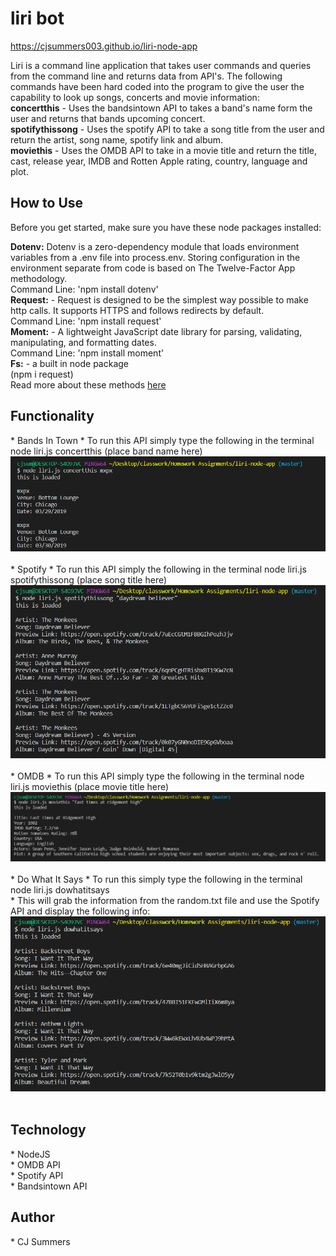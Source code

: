 # liri bot
https://cjsummers003.github.io/liri-node-app

Liri is a command line application that takes user commands and queries from the command line and returns data from API's. The following commands have been hard coded into the program to give the user the capability to look up songs, concerts and movie information:
<br>
<strong>concertthis</strong> - Uses the bandsintown API to takes a band's name form the user and returns that bands upcoming concert.
<br>
<strong>spotifythissong</strong> - Uses the spotify API to take a song title from the user and return the artist, song name, spotify link and album.
<br>
<strong>moviethis</strong> - Uses the OMDB API to take in a movie title and return the title, cast, release year, IMDB and Rotten Apple rating, country, language and plot.
<br>

<h2><strong>How to Use</strong></h2>
Before you get started, make sure you have these node packages installed:

<strong>Dotenv:</strong> Dotenv is a zero-dependency module that loads environment variables from a .env file into process.env. Storing configuration in the environment separate from code is based on The Twelve-Factor App methodology.
<br>
Command Line: 'npm install dotenv'
<br>
<strong>Request:</strong> - Request is designed to be the simplest way possible to make http calls. It supports HTTPS and follows redirects by default.
<br>
Command Line: 'npm install request'
<br>
<strong>Moment:</strong> - A lightweight JavaScript date library for parsing, validating, manipulating, and formatting dates.
<br>
Command Line: 'npm install moment'
<br>
<strong>Fs:</strong> - a built in node package
<br>
(npm i request)
<br>
Read more about these methods <a href="http://www.npmjs.com">here</a>

<h2><strong>Functionality</strong></h2>
* Bands In Town 
* To run this API simply type the following in the terminal node liri.js concertthis (place band name here)
<img src="images/concertthis.PNG">
<br>
<br>
* Spotify
* To run this API simply the following in the terminal node liri.js spotifythissong (place song title here)
<img src="images/spotifythissong.PNG">
<br>
<br>
* OMDB
* To run this API simply type the following in the terminal node liri.js  moviethis (place movie title here)
<img src="images/moviethis.PNG">
<br>
<br>
* Do What It Says 
* To run this simply type the following in the terminal node liri.js dowhatitsays
<br>
* This will grab the information from the random.txt file and use the Spotify API and display the following info:
<img src="images/dowhatitsays.PNG">
<br>
<br>

<h2><strong>Technology</strong></h2>
    * NodeJS<br>
    * OMDB API<br>
    * Spotify API<br>
    * Bandsintown API


<h2><strong>Author</strong></h2>
* CJ Summers
